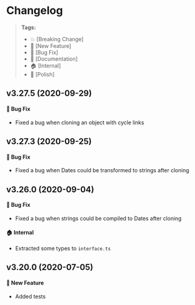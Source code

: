 Changelog
=========

> **Tags:**
> - :boom:       [Breaking Change]
> - :rocket:     [New Feature]
> - :bug:        [Bug Fix]
> - :memo:       [Documentation]
> - :house:      [Internal]
> - :nail_care:  [Polish]

## v3.27.5 (2020-09-29)

#### :bug: Bug Fix

* Fixed a bug when cloning an object with cycle links

## v3.27.3 (2020-09-25)

#### :bug: Bug Fix

* Fixed a bug when Dates could be transformed to strings after cloning

## v3.26.0 (2020-09-04)

#### :bug: Bug Fix

* Fixed a bug when strings could be compiled to Dates after cloning

#### :house: Internal

* Extracted some types to `interface.ts`

## v3.20.0 (2020-07-05)

#### :rocket: New Feature

* Added tests
